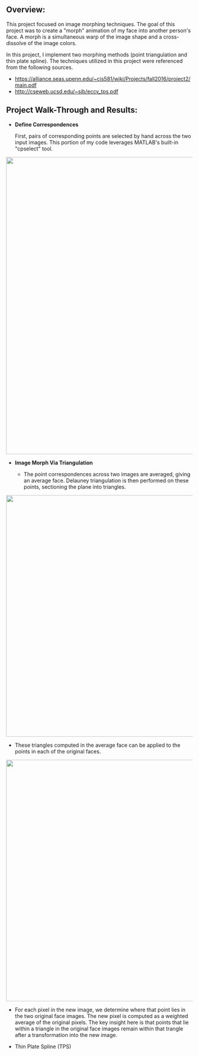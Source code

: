 Overview:
------------------
This project focused on image morphing techniques.  The goal of this project was to create a "morph" animation of my face into another person's face.  A morph is a simultaneous warp of the image shape and a cross-dissolve of the image colors.  

In this project, I implement two morphing methods (point triangulation and thin plate spline).  The techniques utilized in this project were referenced from the following sources.

- https://alliance.seas.upenn.edu/~cis581/wiki/Projects/fall2016/project2/main.pdf
- http://cseweb.ucsd.edu/~sjb/eccv_tps.pdf

Project Walk-Through and Results:
--------------------

- **Define Correspondences**

  First, pairs of corresponding points are selected by hand across the two input images.  This portion of my code leverages MATLAB's built-in "cpselect" tool.

<p align="center">
  <img src="https://cloud.githubusercontent.com/assets/9031637/20342033/c413059c-abb6-11e6-9ea7-4e75bf347f61.png" width="800">
</p>

- **Image Morph Via Triangulation**

  - The point correspondences across two images are averaged, giving an average face.  Delauney triangulation is then performed on these points, sectioning the plane into triangles.

<p align="center">
  <img src="https://cloud.githubusercontent.com/assets/22136934/20359373/89a8e934-abfd-11e6-854d-070eb894a3cb.jpg" width="650">
</p>

  - These triangles computed in the average face can be applied to the points in each of the original faces.

<p align="center">
  <img src="![untitled](https://cloud.githubusercontent.com/assets/22136934/20359684/e7e03cc2-abfe-11e6-9256-0b2d3fb1daa6.jpg)" width="650">
</p>

  - For each pixel in the new image, we determine where that point lies in the two original face images.  The new pixel is computed as a weighted 
  average of the original pixels.  The key insight here is that points that lie within a triangle in the original face images remain within that trangle after a transformation into the new image.




- Thin Plate Spline (TPS)

